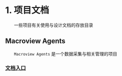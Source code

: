 
# 1. 项目文档 #

　　一些项目有关使用与设计文档的存放目录

## Macroview Agents ##

　　`Macroview Agents` 是一个数据采集与相关管理的项目

### [文档入口](./macroview-agents/README.md) ###


